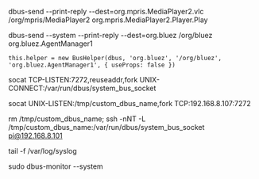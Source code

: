 dbus-send --print-reply --dest=org.mpris.MediaPlayer2.vlc /org/mpris/MediaPlayer2 org.mpris.MediaPlayer2.Player.Play

dbus-send --system --print-reply --dest=org.bluez /org/bluez org.bluez.AgentManager1

    this.helper = new BusHelper(dbus, 'org.bluez', '/org/bluez', 'org.bluez.AgentManager1', { useProps: false })


  socat TCP-LISTEN:7272,reuseaddr,fork UNIX-CONNECT:/var/run/dbus/system_bus_socket


   socat UNIX-LISTEN:/tmp/custom_dbus_name,fork TCP:192.168.8.107:7272


  rm /tmp/custom_dbus_name; ssh -nNT -L /tmp/custom_dbus_name:/var/run/dbus/system_bus_socket pi@192.168.8.101


  tail -f /var/log/syslog

  sudo dbus-monitor --system